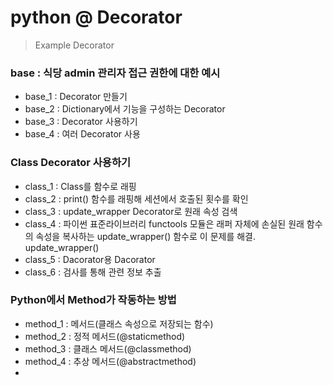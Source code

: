 # python @ Decorator

> Example Decorator

### base : 식당 admin 관리자 접근 권한에 대한 예시
- base_1 : Decorator 만들기
- base_2 : Dictionary에서 기능을 구성하는 Decorator
- base_3 : Decorator 사용하기
- base_4 : 여러 Decorator 사용

### Class Decorator 사용하기
- class_1 : Class를 함수로 래핑
- class_2 : print() 함수를 래핑해 세션에서 호출된 횟수를 확인
- class_3 : update_wrapper Decorator로 원래 속성 검색
- class_4 : 파이썬 표준라이브러리 functools 모듈은 래퍼 자체에 손실된 원래 함수의 속성을 복사하는 update_wrapper() 함수로 이 문제를 해결. update_wrapper()
- class_5 : Dacorator용 Dacorator
- class_6 : 검사를 통해 관련 정보 추출

### Python에서 Method가 작동하는 방법
- method_1 : 메서드(클래스 속성으로 저장되는 함수)
- method_2 : 정적 메서드(@staticmethod)
- method_3 : 클래스 메서드(@classmethod)
- method_4 : 추상 메서드(@abstractmethod)
- 